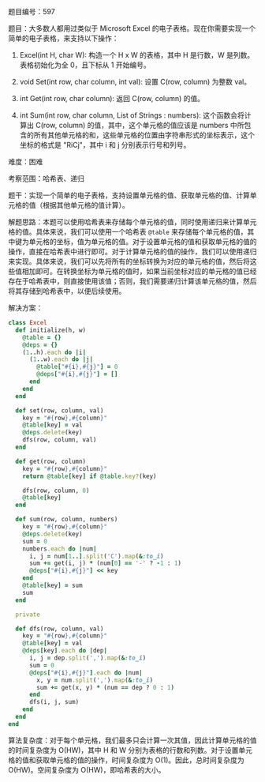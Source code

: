 题目编号：597

题目：大多数人都用过类似于 Microsoft Excel 的电子表格。现在你需要实现一个简单的电子表格，来支持以下操作：

1. Excel(int H, char W): 构造一个 H x W 的表格，其中 H 是行数，W 是列数。表格初始化为全 0，且下标从 1 开始编号。

2. void Set(int row, char column, int val): 设置 C(row, column) 为整数 val。

3. int Get(int row, char column): 返回 C(row, column) 的值。

4. int Sum(int row, char column, List of Strings : numbers): 这个函数会将计算出 C(row, column) 的值，其中，这个单元格的值应该是 numbers 中所包含的所有其他单元格的和，这些单元格的位置由字符串形式的坐标表示，这个坐标的格式是 "RiCj"，其中 i 和 j 分别表示行号和列号。

难度：困难

考察范围：哈希表、递归

题干：实现一个简单的电子表格，支持设置单元格的值、获取单元格的值、计算单元格的值（根据其他单元格的值计算）。

解题思路：本题可以使用哈希表来存储每个单元格的值，同时使用递归来计算单元格的值。具体来说，我们可以使用一个哈希表 `@table` 来存储每个单元格的值，其中键为单元格的坐标，值为单元格的值。对于设置单元格的值和获取单元格的值的操作，直接在哈希表中进行即可。对于计算单元格的值的操作，我们可以使用递归来实现。具体来说，我们可以先将所有的坐标转换为对应的单元格的值，然后将这些值相加即可。在转换坐标为单元格的值时，如果当前坐标对应的单元格的值已经存在于哈希表中，则直接使用该值；否则，我们需要递归计算该单元格的值，然后将其存储到哈希表中，以便后续使用。

解决方案：

```ruby
class Excel
  def initialize(h, w)
    @table = {}
    @deps = {}
    (1..h).each do |i|
      (1..w).each do |j|
        @table["#{i},#{j}"] = 0
        @deps["#{i},#{j}"] = []
      end
    end
  end

  def set(row, column, val)
    key = "#{row},#{column}"
    @table[key] = val
    @deps.delete(key)
    dfs(row, column, val)
  end

  def get(row, column)
    key = "#{row},#{column}"
    return @table[key] if @table.key?(key)

    dfs(row, column, 0)
    @table[key]
  end

  def sum(row, column, numbers)
    key = "#{row},#{column}"
    @deps.delete(key)
    sum = 0
    numbers.each do |num|
      i, j = num[1..].split('C').map(&:to_i)
      sum += get(i, j) * (num[0] == '-' ? -1 : 1)
      @deps["#{i},#{j}"] << key
    end
    @table[key] = sum
    sum
  end

  private

  def dfs(row, column, val)
    key = "#{row},#{column}"
    @table[key] = val
    @deps[key].each do |dep|
      i, j = dep.split(',').map(&:to_i)
      sum = 0
      @deps["#{i},#{j}"].each do |num|
        x, y = num.split(',').map(&:to_i)
        sum += get(x, y) * (num == dep ? 0 : 1)
      end
      dfs(i, j, sum)
    end
  end
end
```

算法复杂度：对于每个单元格，我们最多只会计算一次其值，因此计算单元格的值的时间复杂度为 O(HW)，其中 H 和 W 分别为表格的行数和列数。对于设置单元格的值和获取单元格的值的操作，时间复杂度为 O(1)。因此，总时间复杂度为 O(HW)。空间复杂度为 O(HW)，即哈希表的大小。